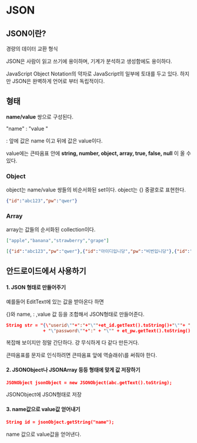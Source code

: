 # JSON

## JSON이란?

경량의 데이터 교환 형식

JSON은 사람이 읽고 쓰기에 용이하며, 기계가 분석하고 생성함에도 용이하다.

JavaScript Object Notation의 약자로 JavaScript의 일부에 토대를 두고 있다. 하지만 JSON은 완벽하게 언어로 부터 독립적이다. 



## 형태

**name/value** 쌍으로 구성된다.

"name" : "value "

: 앞에 값은 name 이고 뒤에 값은 value이다.

value에는 큰따옴표 안에 **string, number, object, array, true, false, null** 이 올 수 있다. 

### Object

object는 name/value 쌍들의 비순서화된 set이다. object는 {} 중괄호로 표현한다.

```json
{"id":"abc123","pw":"qwer"}
```



### Array

array는 값들의 순서화된 collection이다. 

```json
["apple","banana","strawberry","grape"]
```

```json
[{"id":"abc123","pw":"qwer"},{"id":"아이디입니당","pw":"비번입니당"},{"id":"itisid","pw":"password"},{"id":"myid","pw":"mypw"}]
```





## 안드로이드에서 사용하기

#### 1. JSON 형태로 만들어주기

예를들어 EditText에 있는 값을 받아온다 하면 

{}와 name, : ,value 값 등을 조합해서 JSON형태로 만들어준다.

```json
String str = "{\"userid\""+":"+"\""+et_id.getText().toString()+"\""+ ","
              + "\"password\""+":" + "\"" + et_pw.getText().toString() + "\"" + "}";
```

복잡해 보이지만 정말 간단하다. 걍 무식하게 다 같다 만든거다.

큰따옴표를 문자로 인식하려면 큰따옴표 앞에 역슬래쉬\를 써줘야 한다.



#### 2. JSONObject나 JSONArray 등등 형태에 맞게 값 저장하기

```json
JSONObject jsonObject = new JSONObject(abc.getText().toString);
```

JSONObject에 JSON형태로 저장



#### 3. name값으로 value값 얻어내기

```json
String id = jsonObject.getString("name");
```

name 값으로 value값을 얻어낸다.